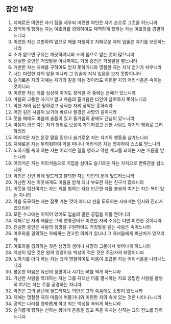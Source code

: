 ## 잠언 14장

1. 지혜로운 여인은 자기 집을 세우되 미련한 여인은 자기 손으로 그것을 허느니라
2. 정직하게 행하는 자는 여호와를 경외하여도 패역하게 행하는 자는 여호와를 경멸하느니라
3. 미련한 자는 교만하여 입으로 매를 자청하고 지혜로운 자의 입술은 자기를 보전하느니라
4. 소가 없으면 구유는 깨끗하려니와 소의 힘으로 얻는 것이 많으니라
5. 신실한 증인은 거짓말을 아니하여도 거짓 증인은 거짓말을 뱉느니라
6. 거만한 자는 지혜를 구하여도 얻지 못하거니와 명철한 자는 지식 얻기가 쉬우니라
7. 너는 미련한 자의 앞을 떠나라 그 입술에 지식 있음을 보지 못함이니라
8. 슬기로운 자의 지혜는 자기의 길을 아는 것이라도 미련한 자의 어리석음은 속이는 것이니라
9. 미련한 자는 죄를 심상히 여겨도 정직한 자 중에는 은혜가 있느니라
10. 마음의 고통은 자기가 알고 마음의 즐거움은 타인이 참여하지 못하느니라
11. 악한 자의 집은 망하겠고 정직한 자의 장막은 흥하리라
12. 어떤 길은 사람이 보기에 바르나 필경은 사망의 길이니라
13. 웃을 때에도 마음에 슬픔이 있고 즐거움의 끝에도 근심이 있느니라
14. 마음이 굽은 자는 자기 행위로 보응이 가득하겠고 선한 사람도 자기의 행위로 그러하리라
15. 어리석은 자는 온갖 말을 믿으나 슬기로운 자는 자기의 행동을 삼가느니라
16. 지혜로운 자는 두려워하여 악을 떠나나 어리석은 자는 방자하여 스스로 믿느니라
17. 노하기를 속히 하는 자는 어리석은 일을 행하고 악한 계교를 꾀하는 자는 미움을 받느니라
18. 어리석은 자는 어리석음으로 기업을 삼아도 슬기로운 자는 지식으로 면류관을 삼느니라
19. 악인은 선인 앞에 엎드리고 불의한 자는 의인의 문에 엎드리느니라
20. 가난한 자는 이웃에게도 미움을 받게 되나 부요한 자는 친구가 많으니라
21. 이웃을 업신여기는 자는 죄를 범하는 자요 빈곤한 자를 불쌍히 여기는 자는 복이 있는 자니라
22. 악을 도모하는 자는 잘못 가는 것이 아니냐 선을 도모하는 자에게는 인자와 진리가 있으리라
23. 모든 수고에는 이익이 있어도 입술의 말은 궁핍을 이룰 뿐이니라
24. 지혜로운 자의 재물은 그의 면류관이요 미련한 자의 소유는 다만 미련한 것이니라
25. 진실한 증인은 사람의 생명을 구원하여도 거짓말을 뱉는 사람은 속이느니라
26. 여호와를 경외하는 자에게는 견고한 의뢰가 있나니 그 자녀들에게 피난처가 있으리라
27. 여호와를 경외하는 것은 생명의 샘이니 사망의 그물에서 벗어나게 하느니라
28. 백성이 많은 것은 왕의 영광이요 백성이 적은 것은 주권자의 패망이니라
29. 노하기를 더디 하는 자는 크게 명철하여도 마음이 조급한 자는 어리석음을 나타내느니라
30. 평온한 마음은 육신의 생명이나 시기는 뼈를 썩게 하느니라
31. 가난한 사람을 학대하는 자는 그를 지으신 이를 멸시하는 자요 궁핍한 사람을 불쌍히 여기는 자는 주를 공경하는 자니라
32. 악인은 그의 환난에 엎드러져도 의인은 그의 죽음에도 소망이 있느니라
33. 지혜는 명철한 자의 마음에 머물거니와 미련한 자의 속에 있는 것은 나타나느니라
34. 공의는 나라를 영화롭게 하고 죄는 백성을 욕되게 하느니라
35. 슬기롭게 행하는 신하는 왕에게 은총을 입고 욕을 끼치는 신하는 그의 진노를 당하느니라
